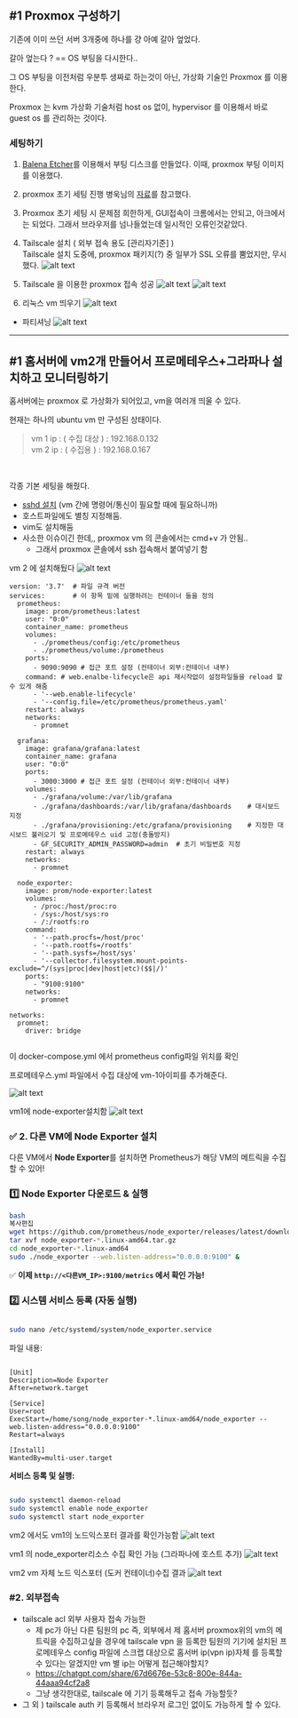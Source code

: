 ## #1 Proxmox 구성하기

기존에 이미 쓰던 서버 3개중에 하나를 걍 아예 갈아 엎었다.

갈아 엎는다 ? == OS 부팅을 다시한다..

그 OS 부팅을 이전처럼 우분투 생짜로 하는것이 아닌,
가상화 기술인 Proxmox 를 이용한다.

Proxmox 는 kvm 가상화 기술처럼 host os 없이, hypervisor 를 이용해서 바로 guest os 를 관리하는 것이다.

### 세팅하기

1. [Balena Etcher](https://etcher.balena.io/)를 이용해서 부팅 디스크를 만들었다.
   이때, proxmox 부팅 이미지를 이용했다.

2. proxmox 초기 세팅 진행
   병욱님의 [자료](https://cybecho.notion.site/Proxmox-029d1e143d554abc8b9a6e5da8468f09?pvs=4)를 참고했다.

3. Proxmox 초기 세팅 시 문제점
   희한하게, GUI접속이 크롬에서는 안되고, 아크에서는 되었다.
   그래서 브라우저를 넘나들었는데
   일시적인 오류인것같았다.

4. Tailscale 설치 ( 외부 접속 용도 [관리자기준] ) <br>
   Tailscale 설치 도중에, proxmox 패키지(?) 중 일부가 SSL 오류를 뿜었지만, 무시했다.
   ![alt text](image.png)

5. Tailscale 을 이용한 proxmox 접속 성공
   ![alt text](image-1.png)
   ![alt text](image-2.png)

6. 리눅스 vm 띄우기
   ![alt text](image-3.png)

- 파티셔닝
  ![alt text](image-4.png)

---

## #1 홈서버에 vm2개 만들어서 프로메테우스+그라파나 설치하고 모니터링하기

홈서버에는 proxmox 로 가상화가 되어있고, vm을 여러개 띄울 수 있다.

현재는 하나의 ubuntu vm 만 구성된 상태이다.

> vm 1 ip : ( 수집 대상 ) : 192.168.0.132 <br> vm 2 ip : ( 수집용 ) : 192.168.0.167

<br>

각종 기본 세팅을 해줬다.

- [sshd 설치](https://dirt-spoon.tistory.com/181) (vm 간에 명령어/통신이 필요할 때에 필요하니까)
- 호스트파일에도 별칭 지정해둠.
- vim도 설치해둠
- 사소한 이슈이긴 한데,, proxmox vm 의 콘솔에서는 cmd+v 가 안됨..
  - 그래서 proxmox 콘솔에서 ssh 접속해서 붙여넣기 함

vm 2 에 설치해뒀다
![alt text](image-5.png)

```
version: '3.7'  # 파일 규격 버전
services:       # 이 항목 밑에 실행하려는 컨테이너 들을 정의
  prometheus:
    image: prom/prometheus:latest
    user: "0:0"
    container_name: prometheus
    volumes:
      - ./prometheus/config:/etc/prometheus
      - ./prometheus/volume:/prometheus
    ports:
      - 9090:9090 # 접근 포트 설정 (컨테이너 외부:컨테이너 내부)
    command: # web.enalbe-lifecycle은 api 재시작없이 설정파일들을 reload 할 수 있게 해줌
      - '--web.enable-lifecycle'
      - '--config.file=/etc/prometheus/prometheus.yaml'
    restart: always
    networks:
      - promnet

  grafana:
    image: grafana/grafana:latest
    container_name: grafana
    user: "0:0"
    ports:
      - 3000:3000 # 접근 포트 설정 (컨테이너 외부:컨테이너 내부)
    volumes:
      - ./grafana/volume:/var/lib/grafana
      - ./grafana/dashboards:/var/lib/grafana/dashboards    # 대시보드 지정
      - ./grafana/provisioning:/etc/grafana/provisioning    # 지정한 대시보드 불러오기 및 프로메테우스 uid 고정(충돌방지)
      - GF_SECURITY_ADMIN_PASSWORD=admin  # 초기 비밀번호 지정
    restart: always
    networks:
      - promnet

  node_exporter:
    image: prom/node-exporter:latest
    volumes:
      - /proc:/host/proc:ro
      - /sys:/host/sys:ro
      - /:/rootfs:ro
    command:
      - '--path.procfs=/host/proc'
      - '--path.rootfs=/rootfs'
      - '--path.sysfs=/host/sys'
      - '--collector.filesystem.mount-points-exclude=^/(sys|proc|dev|host|etc)($$|/)'
    ports:
      - "9100:9100"
    networks:
      - promnet

networks:
  promnet:
    driver: bridge


```

이 docker-compose.yml 에서 prometheus config파일 위치를 확인

프로메테우스.yml 파일에서 수집 대상에 vm-1아이피를 추가해준다.

![alt text](image-6.png)

vm1에 node-exporter설치함
![alt text](image-7.png)

### **✅ 2. 다른 VM에 Node Exporter 설치**

다른 VM에서 **Node Exporter**를 설치하면 Prometheus가 해당 VM의 메트릭을 수집할 수 있어!

### **1️⃣ Node Exporter 다운로드 & 실행**

```bash
bash
복사편집
wget https://github.com/prometheus/node_exporter/releases/latest/download/node_exporter-*.linux-amd64.tar.gz
tar xvf node_exporter-*.linux-amd64.tar.gz
cd node_exporter-*.linux-amd64
sudo ./node_exporter --web.listen-address="0.0.0.0:9100" &

```

✅ **이제 `http://<다른VM_IP>:9100/metrics` 에서 확인 가능!**

### **2️⃣ 시스템 서비스 등록 (자동 실행)**

```bash

sudo nano /etc/systemd/system/node_exporter.service
```

파일 내용:

```

[Unit]
Description=Node Exporter
After=network.target

[Service]
User=root
ExecStart=/home/song/node_exporter-*.linux-amd64/node_exporter --web.listen-address="0.0.0.0:9100"
Restart=always

[Install]
WantedBy=multi-user.target

```

**서비스 등록 및 실행:**

```bash

sudo systemctl daemon-reload
sudo systemctl enable node_exporter
sudo systemctl start node_exporter

```

vm2 에서도 vm1의 노드익스포터 결과를 확인가능함
![alt text](image-8.png)

vm1 의 node_exporter리소스 수집 확인 가능 (그라파나에 호스트 추가)
![alt text](image-9.png)

vm2 vm 자체 노드 익스포터 (도커 컨테이너)수집 결과
![alt text](image-10.png)

### #2. 외부접속

- tailscale acl 외부 사용자 접속 가능한
  - 제 pc가 아닌 다른 팀원의 pc 즉, 외부에서 제 홈서버 proxmox위의 vm의 메트릭을 수집하고싶을 경우에
    tailscale vpn 을 등록한 팀원의 기기에 설치된 프로메테우스 config 파일에 스크랩 대상으로 홈서버 ip(vpn ip)자체 를 등록할 수 있다는 알겠지만
    vm 별 ip는 어떻게 접근해야할지?
  - https://chatgpt.com/share/67d6676e-53c8-800e-844a-44aaa94cf2a8
  - 그냥 생각한대로, tailscale 에 기기 등록해두고 접속 가능할듯?
- 그 외 ) tailscale auth 키 등록해서 브라우저 로그인 없이도 가능하게 할 수 있다.

